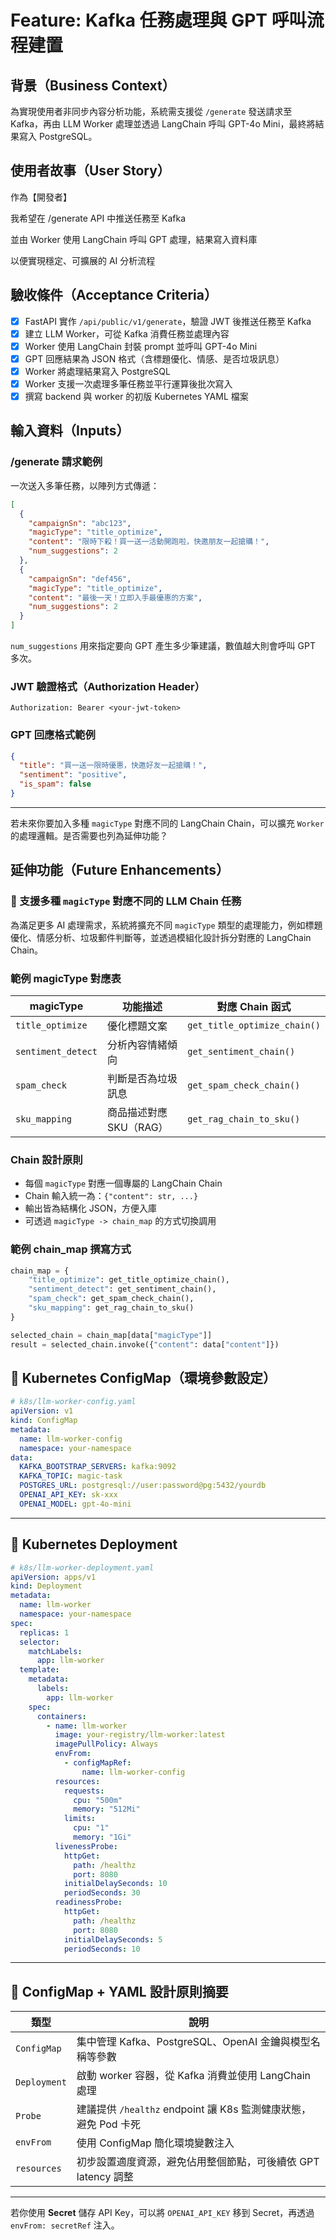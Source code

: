 # Feature: Kafka 任務處理與 GPT 呼叫流程建置

## 背景（Business Context）

為實現使用者非同步內容分析功能，系統需支援從 `/generate` 發送請求至 Kafka，再由 LLM Worker 處理並透過 LangChain 呼叫 GPT-4o Mini，最終將結果寫入 PostgreSQL。

## 使用者故事（User Story）

作為【開發者】

我希望在 /generate API 中推送任務至 Kafka

並由 Worker 使用 LangChain 呼叫 GPT 處理，結果寫入資料庫

以便實現穩定、可擴展的 AI 分析流程

## 驗收條件（Acceptance Criteria）

- [x] FastAPI 實作 `/api/public/v1/generate`，驗證 JWT 後推送任務至 Kafka
- [x] 建立 LLM Worker，可從 Kafka 消費任務並處理內容
- [x] Worker 使用 LangChain 封裝 prompt 並呼叫 GPT-4o Mini
- [x] GPT 回應結果為 JSON 格式（含標題優化、情感、是否垃圾訊息）
- [x] Worker 將處理結果寫入 PostgreSQL
- [x] Worker 支援一次處理多筆任務並平行運算後批次寫入
- [x] 撰寫 backend 與 worker 的初版 Kubernetes YAML 檔案

## 輸入資料（Inputs）

### /generate 請求範例

一次送入多筆任務，以陣列方式傳遞：

```json
[
  {
    "campaignSn": "abc123",
    "magicType": "title_optimize",
    "content": "限時下殺！買一送一活動開跑啦，快邀朋友一起搶購！",
    "num_suggestions": 2
  },
  {
    "campaignSn": "def456",
    "magicType": "title_optimize",
    "content": "最後一天！立即入手最優惠的方案",
    "num_suggestions": 2
  }
]
```

`num_suggestions` 用來指定要向 GPT 產生多少筆建議，數值越大則會呼叫 GPT 多次。

### JWT 驗證格式（Authorization Header）

```
Authorization: Bearer <your-jwt-token>
```

### GPT 回應格式範例

```json
{
  "title": "買一送一限時優惠，快邀好友一起搶購！",
  "sentiment": "positive",
  "is_spam": false
}
```

---

若未來你要加入多種 `magicType` 對應不同的 LangChain Chain，可以擴充 `Worker` 的處理邏輯。是否需要也列為延伸功能？

## 延伸功能（Future Enhancements）

### 🎯 支援多種 `magicType` 對應不同的 LLM Chain 任務

為滿足更多 AI 處理需求，系統將擴充不同 `magicType` 類型的處理能力，例如標題優化、情感分析、垃圾郵件判斷等，並透過模組化設計拆分對應的 LangChain Chain。

### 範例 magicType 對應表

| magicType          | 功能描述                | 對應 Chain 函式              |
| ------------------ | ----------------------- | ---------------------------- |
| `title_optimize`   | 優化標題文案            | `get_title_optimize_chain()` |
| `sentiment_detect` | 分析內容情緒傾向        | `get_sentiment_chain()`      |
| `spam_check`       | 判斷是否為垃圾訊息      | `get_spam_check_chain()`     |
| `sku_mapping`      | 商品描述對應 SKU（RAG） | `get_rag_chain_to_sku()`     |

### Chain 設計原則

- 每個 `magicType` 對應一個專屬的 LangChain Chain
- Chain 輸入統一為：`{"content": str, ...}`
- 輸出皆為結構化 JSON，方便入庫
- 可透過 `magicType -> chain_map` 的方式切換調用

### 範例 chain_map 撰寫方式

```python
chain_map = {
    "title_optimize": get_title_optimize_chain(),
    "sentiment_detect": get_sentiment_chain(),
    "spam_check": get_spam_check_chain(),
    "sku_mapping": get_rag_chain_to_sku()
}

selected_chain = chain_map[data["magicType"]]
result = selected_chain.invoke({"content": data["content"]})
```

## 🧩 Kubernetes ConfigMap（環境參數設定）

```yaml
# k8s/llm-worker-config.yaml
apiVersion: v1
kind: ConfigMap
metadata:
  name: llm-worker-config
  namespace: your-namespace
data:
  KAFKA_BOOTSTRAP_SERVERS: kafka:9092
  KAFKA_TOPIC: magic-task
  POSTGRES_URL: postgresql://user:password@pg:5432/yourdb
  OPENAI_API_KEY: sk-xxx
  OPENAI_MODEL: gpt-4o-mini
```

---

## 🚀 Kubernetes Deployment

```yaml
# k8s/llm-worker-deployment.yaml
apiVersion: apps/v1
kind: Deployment
metadata:
  name: llm-worker
  namespace: your-namespace
spec:
  replicas: 1
  selector:
    matchLabels:
      app: llm-worker
  template:
    metadata:
      labels:
        app: llm-worker
    spec:
      containers:
        - name: llm-worker
          image: your-registry/llm-worker:latest
          imagePullPolicy: Always
          envFrom:
            - configMapRef:
                name: llm-worker-config
          resources:
            requests:
              cpu: "500m"
              memory: "512Mi"
            limits:
              cpu: "1"
              memory: "1Gi"
          livenessProbe:
            httpGet:
              path: /healthz
              port: 8080
            initialDelaySeconds: 10
            periodSeconds: 30
          readinessProbe:
            httpGet:
              path: /healthz
              port: 8080
            initialDelaySeconds: 5
            periodSeconds: 10
```

---

## 📄 ConfigMap + YAML 設計原則摘要

| 類型         | 說明                                                            |
| ------------ | --------------------------------------------------------------- |
| `ConfigMap`  | 集中管理 Kafka、PostgreSQL、OpenAI 金鑰與模型名稱等參數         |
| `Deployment` | 啟動 worker 容器，從 Kafka 消費並使用 LangChain 處理            |
| `Probe`      | 建議提供 `/healthz` endpoint 讓 K8s 監測健康狀態，避免 Pod 卡死 |
| `envFrom`    | 使用 ConfigMap 簡化環境變數注入                                 |
| `resources`  | 初步設置適度資源，避免佔用整個節點，可後續依 GPT latency 調整   |

---

若你使用 **Secret** 儲存 API Key，可以將 `OPENAI_API_KEY` 移到 Secret，再透過 `envFrom: secretRef` 注入。
